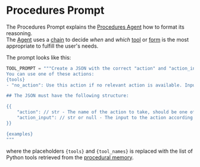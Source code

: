 # Procedures Prompt

The Procedures Prompt explains the [ Procedures Agent](../cheshire_cat/tool_chain.md) how to format its reasoning.  
The [Agent](../cheshire_cat/agent.md) uses a [chain](https://python.langchain.com/v0.2/docs/introduction/)
to decide *when* and *which* [tool](../../../plugins/tools.md) or [form](../../../plugins/forms.md) is the most appropriate to fulfill the user's needs.

The prompt looks like this:

```python
TOOL_PROMPT = """Create a JSON with the correct "action" and "action_input" to help the Human.
You can use one of these actions:
{tools}
- "no_action": Use this action if no relevant action is available. Input is always null.

## The JSON must have the following structure:

{{
    "action": // str - The name of the action to take, should be one of [{tool_names}, "no_action"]
    "action_input": // str or null - The input to the action according to its description
}}

{examples}
"""
```

where the placeholders `{tools}` and `{tool_names}` is replaced with the list of Python tools retrieved from the [procedural memory](../memory/long_term_memory.md).

